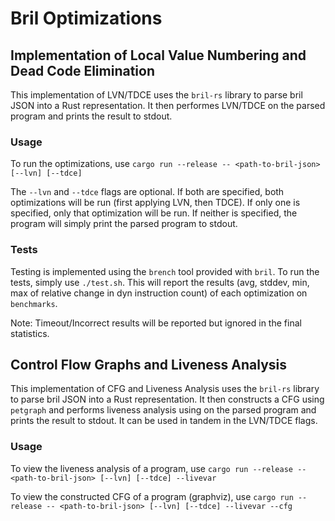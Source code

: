 # Bril Optimizations
## Implementation of Local Value Numbering and Dead Code Elimination 

This implementation of LVN/TDCE uses the ```bril-rs``` library to parse bril JSON into a Rust representation. It then performes LVN/TDCE on the parsed program and prints the result to stdout.

### Usage
To run the optimizations, use 
```cargo run --release -- <path-to-bril-json> [--lvn] [--tdce]``` 

The ```--lvn``` and ```--tdce``` flags are optional. If both are specified, both optimizations will be run (first applying LVN, then TDCE). If only one is specified, only that optimization will be run. If neither is specified, the program will simply print the parsed program to stdout.

### Tests
Testing is implemented using the ```brench``` tool provided with ```bril```. To run the tests, simply use ```./test.sh```. This will report the results (avg, stddev, min, max of relative change in dyn instruction count) of each optimization on ```benchmarks```.

Note: Timeout/Incorrect results will be reported but ignored in the final statistics. 

## Control Flow Graphs and Liveness Analysis

This implementation of CFG and Liveness Analysis uses the ```bril-rs``` library to parse bril JSON into a Rust representation. It then constructs a CFG using ```petgraph``` and performs liveness analysis using on the parsed program and prints the result to stdout. It can be used in tandem in the LVN/TDCE flags. 

### Usage 
To view the liveness analysis of a program, use
```cargo run --release -- <path-to-bril-json> [--lvn] [--tdce] --livevar``` 

To view the constructed CFG of a program (graphviz), use
```cargo run --release -- <path-to-bril-json> [--lvn] [--tdce] --livevar --cfg```

